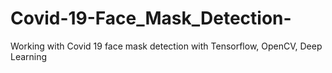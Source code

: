 # Covid-19-Face_Mask_Detection-
Working with Covid 19 face mask detection with Tensorflow, OpenCV, Deep Learning
